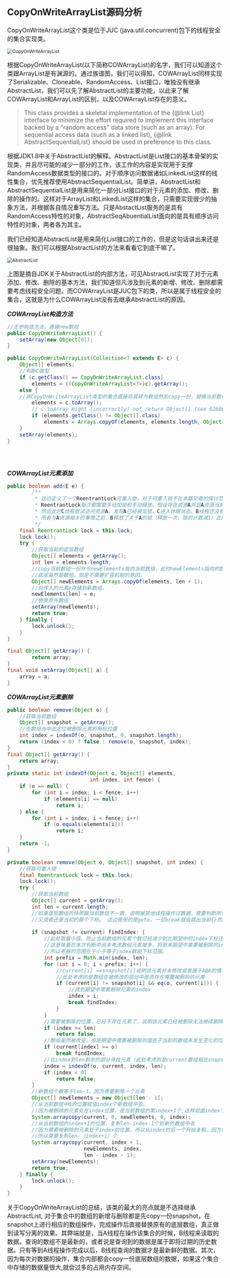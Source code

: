 ## CopyOnWriteArrayList源码分析

CopyOnWriteArrayList这个类是位于JUC (java.util.concurrent)包下的线程安全的集合实现类。



<img src="../../resource/pictures/CopyOnWriteArrayList.png" alt="CopyOnWriteArrayList" style="zoom:75%;" />

根据CopyOnWriteArrayList(以下简称COWArrayList)的名字，我们可以知道这个类跟ArrayList是有渊源的。通过族谱图，我们可以得知，COWArrayList同样实现了Serializable、Cloneable、RandomAccess、List接口，唯独没有继承AbstractList，我们可以先了解AbstractList的主要功能，以此来了解COWArrayList和ArrayList的区别，以及COWArrayList存在的意义。

> This class provides a skeletal implementation of the {@link List}
> interface to minimize the effort required to implement this interface
> backed by a "random access" data store (such as an array).  For sequential
> access data (such as a linked list), {@link AbstractSequentialList} should
>  be used in preference to this class.

根据JDK1.8中关于AbstractList的解释。AbstractList是List接口的基本骨架的实现类，并且尽可能的减少一部分的工作，该工作的内容是实现用于支撑RandomAccess数据类型的接口的。对于顺序访问数据诸如LinkedList这样的线性集合，优先推荐使用AbstractSequentialList。简单讲，AbstractList和AbstractSequentialList是用来简化一部分List接口的对于元素的添加、修改、删除的操作的。这样对于ArrayList和LinkedList这样的集合，只需要实现很少的抽象方法，并根据各自情况重写方法。只是AbstactList服务的是具有RandomAccess特性的对象，AbstractSeqAbuentialList面向的是具有顺序访问特性的对象，两者各为其主。

我们已经知道AbstractList是用来简化List接口的工作的，但是这句话讲出来还是很抽象。我们可以根据AbstractList的方法来看看它到底干嘛了。

<img src="../../resource/pictures/AbstractList.png" alt="AbstractList" style="zoom:75%;" />

上图是摘自JDK关于AbstractList的内部方法，可见AbstractList实现了对于元素添加、修改、删除的基本方法，我们知道但凡涉及到元素的新增、修改、删除都需要考虑线程安全问题。而COWArrayList是JUC包下的类，所以是属于线程安全的集合，这就是为什么COWArrayList没有去继承AbstractList的原因。

***COWArrayList构造方法***

```java
//无参构造方法，直接new数组
public CopyOnWriteArrayList() {
    setArray(new Object[0]);
}

public CopyOnWriteArrayList(Collection<? extends E> c) {
    Object[] elements;
    //判断C类型
    if (c.getClass() == CopyOnWriteArrayList.class)
        elements = ((CopyOnWriteArrayList<?>)c).getArray();
    else {
    //非CopyOnWriteArrayList类型的集合直接将其转为数组然后copy一份，替换当前数组。
        elements = c.toArray();
        // c.toArray might (incorrectly) not return Object[] (see 6260652)
        if (elements.getClass() != Object[].class)
            elements = Arrays.copyOf(elements, elements.length, Object[].class);
    }
    setArray(elements);
}





```

***COWArrayList元素添加***

```java
public boolean add(E e) {
    	/**
         * 这边定义了一个ReentrantLock可重入锁，对于可重入锁不在本篇文章的探讨范围之内。所以这边只做一个简单介绍。
         * ReentrantLock每次都需要手动加锁和手动释放。假设存在资源A并且A资源当前没有上锁，当B线程尝试访问A，并成功加锁，并且将加锁的计数定为1。
         * 然后此时C线程尝试访问资源A，发现A已经被加锁。C进入休眠状态。B线程还没有解锁，此时B又尝试访问A资源，此时锁的计数加1(当前为2)。等到B线程处理完
         * 所有与A资源相关的事情之后，B释放了关于A的锁（释放一次，锁的计数减1）此时锁的计数为0。C线程此时开始活跃起来了，访问了A资源并成功加锁，此时锁的计数为1
         */
    final ReentrantLock lock = this.lock;
    lock.lock();
    try {
        //获取当前的底层数组
        Object[] elements = getArray();
        int len = elements.length;
        //copy当前数组一份并令newElements指向当前数组，此时newElements指向的数组的长度为len+1。这就是为什么COWArrayList
        //底层虽然是数组，但是不需要扩容机制的原因。
        Object[] newElements = Arrays.copyOf(elements, len + 1);
        //将传入的元素e存储到新数组。
        newElements[len] = e;
        //替换原先数组
        setArray(newElements);
        return true;
    } finally {
        lock.unlock();
    }
}

final Object[] getArray() {
        return array;
}
final void setArray(Object[] a) {
    array = a;
}
```

***COWArrayList元素删除***

```java
public boolean remove(Object o) {
    //获取当前数组
    Object[] snapshot = getArray();
    //在数组当中去定位被删除元素的角标位置
    int index = indexOf(o, snapshot, 0, snapshot.length);
    return (index < 0) ? false : remove(o, snapshot, index);
}
final Object[] getArray() {
    return array;
}
private static int indexOf(Object o, Object[] elements,
                           int index, int fence) {
    if (o == null) {
        for (int i = index; i < fence; i++)
            if (elements[i] == null)
                return i;
    } else {
        for (int i = index; i < fence; i++)
            if (o.equals(elements[i]))
                return i;
    }
    return -1;
}

private boolean remove(Object o, Object[] snapshot, int index) {
    //获取可重入锁
    final ReentrantLock lock = this.lock;
    lock.lock();
    try {
        //获取当前数组
        Object[] current = getArray();
        int len = current.length;
        //如果底层数组的快照跟当前数组不一致，说明被其他线程操作过数据，需要判断所需要删除的元素是否还在当前数组当中，
        //又或者还是当初的那个下标。 这边使用的是goto，一旦break就会跳出当前{}的区域并继续执行后面的语句
         
        if (snapshot != current) findIndex: {   
            //此处取最小值，防止当前数组的元素个数已经减少到比期望中的index下标还少的情况。
            //这意味着在本次判断中尚未考虑数组元素增多，将原来期望中需要被删除的index位置的元素，挤到index+1到len的位置。
            //所以考察的范围在于小于等于index数组下标范围。
            int prefix = Math.min(index, len);
            for (int i = 0; i < prefix; i++) {
                //current[i] ==snapshot[i]说明该元素并未修改或者属于ABA的情况。
                //此处考虑的是数组在被修改的部分中是否存在需要被删除的元素
                if (current[i] != snapshot[i] && eq(o, current[i])) {
                    //找到期望中需要删除元素的index
                    index = i;
                    break findIndex;
                }
            }
            //需要被删除的位置，已经不存在元素了，说明该元素已经被删除无法继续删除
            if (index >= len)
                return false;
            //数组虽然被改变，但是期望中需要被删除的值处于当前的数组未发生变化的位置。
            if (current[index] == o)
                break findIndex;
            //在index到len剩余的部分寻找元素（此处考虑的是current数组相比snapshot元素增多的情况。）
            index = indexOf(o, current, index, len);
            if (index < 0)
                return false;
        }
        //新数组个数等于len-1，因为需要删除一个元素
        Object[] newElements = new Object[len - 1];
        //从当前数组中0的位置赋值index个新数组中去。
        //因为被删除的元素处在index位置，是当前数组的第index+1个,这样前面index个元素都复制完成了。
        System.arraycopy(current, 0, newElements, 0, index);
        //从当前数组的index+1的位置，复制len-index-1个到新的数组中去
        //因为需要被删除的元素处于index的位置，所以从index的后一个开始复制。因为需要被删除的元素是第index+1个，
        //所以需要复制len-（index+1）个
        System.arraycopy(current, index + 1,
                         newElements, index,
                         len - index - 1);
        setArray(newElements);
        return true;
    } finally {
        lock.unlock();
    }
}
```

关于CopyOnWriteArrayList的总结，该类的最大的亮点就是不选择继承AbstractList, 对于集合中的数组的新增与删除都是先copy一份snapshot，在snapshot上进行相应的数组操作，完成操作后直接替换原有的底层数组，真正做到读写分离的效果。其弊端就是，当A线程在操作该集合的时候，B线程来读取的数据。查询的数组不是最新的，或者说是查询到的数据是属于即将过期的历史数据。只有等到A线程操作完成以后，B线程查询的数据才是最新鲜的数据。其次，因为每次对数据的操作，集合内部都会copy一份底层数组的数据，如果这个集合中存储的数据量很大,就会过多的占用内存空间。


